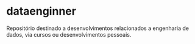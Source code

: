 # dataenginner
Repositório destinado a desenvolvimentos relacionados a engenharia de dados, via cursos ou desenvolvimentos pessoais.
